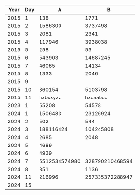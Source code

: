 |Year|Day|A|B|
|----|---|-|-|
|2015|1|138|1771|
|2015|2|1586300|3737498|
|2015|3|2081|2341|
|2015|4|117946|3938038|
|2015|5|258|53|
|2015|6|543903|14687245|
|2015|7|46065|14134|
|2015|8|1333|2046|
|2015|9|||
|2015|10|360154|5103798|
|2015|11|hxbxxyzz|hxcaabcc|
|2023|1|55208|54578|
|2024|1|1506483|23126924|
|2024|2|502|544|
|2024|3|188116424|104245808|
|2024|4|2685|2048|
|2024|5|4689||
|2024|6|4939||
|2024|7|5512534574980|328790210468594|
|2024|8|351|1136|
|2024|11|216996|257335372288947|
|2024|15|||
